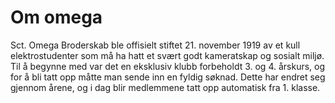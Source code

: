 # Om omega
Sct. Omega Broderskab ble offisielt stiftet 21. november 1919 av et kull elektrostudenter
som må ha hatt et svært godt kameratskap og sosialt miljø. Til å begynne med var det en
eksklusiv klubb forbeholdt 3. og 4. årskurs, og for å bli tatt opp måtte man sende inn
en fyldig søknad. Dette har endret seg gjennom årene, og i dag blir medlemmene tatt
opp automatisk fra 1. klasse.